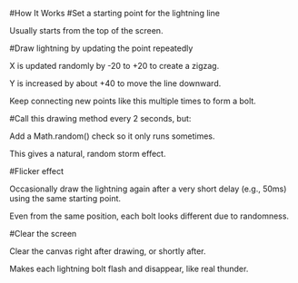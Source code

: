 #How It Works
#Set a starting point for the lightning line

Usually starts from the top of the screen.

#Draw lightning by updating the point repeatedly

X is updated randomly by -20 to +20 to create a zigzag.

Y is increased by about +40 to move the line downward.

Keep connecting new points like this multiple times to form a bolt.

#Call this drawing method every 2 seconds, but:

Add a Math.random() check so it only runs sometimes.

This gives a natural, random storm effect.

#Flicker effect

Occasionally draw the lightning again after a very short delay (e.g., 50ms) using the same starting point.

Even from the same position, each bolt looks different due to randomness.

#Clear the screen

Clear the canvas right after drawing, or shortly after.

Makes each lightning bolt flash and disappear, like real thunder.